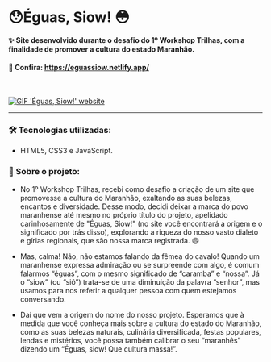 # 😯Éguas, Siow! 😳
#### ✨ Site desenvolvido durante o desafio do 1º Workshop Trilhas, com a finalidade de promover a cultura do estado Maranhão.
#### 🔗 Confira: https://eguassiow.netlify.app/
<br>

<a href="https://eguassiow.netlify.app/"><img alt="GIF 'Éguas, Siow!' website" src="https://media2.giphy.com/media/0Sb57Q9lhSDvlAWfPX/giphy.gif?cid=790b761141225f68ddeeee6935773bb257c85c40481b0bf7&rid=giphy.gif&ct=g"></a>
___


### 🛠 Tecnologias utilizadas: 
- HTML5, CSS3 e JavaScript.

### 📜 Sobre o projeto:

- No 1º Workshop Trilhas, recebi como desafio a criação de um site que promovesse a cultura do Maranhão, exaltando as suas belezas, encantos e diversidade. Desse modo, decidi deixar a marca do povo maranhense até mesmo no próprio título do projeto, apelidado carinhosamente de "Éguas, Siow!" (no site você encontrará a origem e o significado por trás disso), explorando a riqueza do nosso vasto dialeto e gírias regionais, que são nossa marca registrada. 😄

- Mas, calma! Não, não estamos falando da fêmea do cavalo! Quando um maranhense expressa admiração ou se surpreende com algo, é comum falarmos “éguas”, com o mesmo significado de “caramba” e “nossa”. Já o “siow” (ou “siô”) trata-se de uma diminuição da palavra “senhor”, mas usamos para nos referir a qualquer pessoa com quem estejamos conversando.

- Daí que vem a origem do nome do nosso projeto. Esperamos que à medida que você conheça mais sobre a cultura do estado do Maranhão, como as suas belezas naturais, culinária diversificada, festas populares, lendas e mistérios, você possa também calibrar o seu “maranhês” dizendo um “Éguas, siow! Que cultura massa!”.


